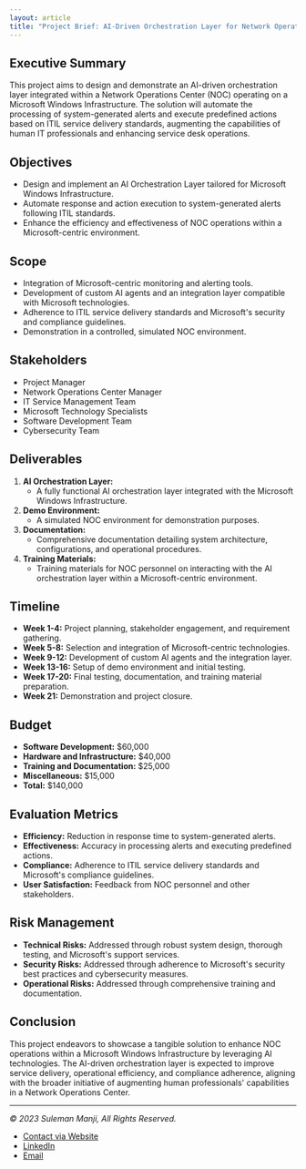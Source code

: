 ```yaml
---
layout: article
title: "Project Brief: AI-Driven Orchestration Layer for Network Operations Center within Microsoft Windows Infrastructure"
---
```


## Executive Summary
This project aims to design and demonstrate an AI-driven orchestration layer integrated within a Network Operations Center (NOC) operating on a Microsoft Windows Infrastructure. The solution will automate the processing of system-generated alerts and execute predefined actions based on ITIL service delivery standards, augmenting the capabilities of human IT professionals and enhancing service desk operations.

## Objectives

- Design and implement an AI Orchestration Layer tailored for Microsoft Windows Infrastructure.
- Automate response and action execution to system-generated alerts following ITIL standards.
- Enhance the efficiency and effectiveness of NOC operations within a Microsoft-centric environment.

## Scope

- Integration of Microsoft-centric monitoring and alerting tools.
- Development of custom AI agents and an integration layer compatible with Microsoft technologies.
- Adherence to ITIL service delivery standards and Microsoft's security and compliance guidelines.
- Demonstration in a controlled, simulated NOC environment.

## Stakeholders

- Project Manager
- Network Operations Center Manager
- IT Service Management Team
- Microsoft Technology Specialists
- Software Development Team
- Cybersecurity Team

## Deliverables

1. **AI Orchestration Layer:**
   - A fully functional AI orchestration layer integrated with the Microsoft Windows Infrastructure.
2. **Demo Environment:**
   - A simulated NOC environment for demonstration purposes.
3. **Documentation:**
   - Comprehensive documentation detailing system architecture, configurations, and operational procedures.
4. **Training Materials:**
   - Training materials for NOC personnel on interacting with the AI orchestration layer within a Microsoft-centric environment.

## Timeline

- **Week 1-4:** Project planning, stakeholder engagement, and requirement gathering.
- **Week 5-8:** Selection and integration of Microsoft-centric technologies.
- **Week 9-12:** Development of custom AI agents and the integration layer.
- **Week 13-16:** Setup of demo environment and initial testing.
- **Week 17-20:** Final testing, documentation, and training material preparation.
- **Week 21:** Demonstration and project closure.

## Budget

- **Software Development:** $60,000
- **Hardware and Infrastructure:** $40,000
- **Training and Documentation:** $25,000
- **Miscellaneous:** $15,000
- **Total:** $140,000

## Evaluation Metrics

- **Efficiency:** Reduction in response time to system-generated alerts.
- **Effectiveness:** Accuracy in processing alerts and executing predefined actions.
- **Compliance:** Adherence to ITIL service delivery standards and Microsoft's compliance guidelines.
- **User Satisfaction:** Feedback from NOC personnel and other stakeholders.

## Risk Management

- **Technical Risks:** Addressed through robust system design, thorough testing, and Microsoft's support services.
- **Security Risks:** Addressed through adherence to Microsoft's security best practices and cybersecurity measures.
- **Operational Risks:** Addressed through comprehensive training and documentation.

## Conclusion

This project endeavors to showcase a tangible solution to enhance NOC operations within a Microsoft Windows Infrastructure by leveraging AI technologies. The AI-driven orchestration layer is expected to improve service delivery, operational efficiency, and compliance adherence, aligning with the broader initiative of augmenting human professionals' capabilities in a Network Operations Center.

---
*© 2023 Suleman Manji, All Rights Reserved.*
* [Contact via Website](https://www.sulemanji.com)
* [LinkedIn](https://www.linkedin.com/in/sulemanmanji/)
* [Email](mailto:ssmanji89@gmail.com)

